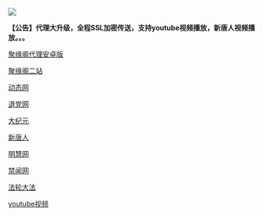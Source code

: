 
![](https://raw.githubusercontent.com/hao369/a/master/j.jpg)

**【公告】代理大升级，全程SSL加密传送，支持youtube视频播放，新唐人视频播放。。。**

 [聚缘阁代理安卓版](https://github.com/hao369/a/raw/master/j8.apk)



[聚缘阁二站](http://er32.b98g.ga/j2)


 [动态网](http://er32.b98g.ga/)

[退党网](http://er32.b98g.ga/?id=8)

[大纪元](http://er32.b98g.ga/?id=7)

[新唐人](http://er32.b98g.ga/?id=5)

[明慧网](http://er32.b98g.ga/?id=3)

[禁闻网](http://er32.b98g.ga/?id=16)

[法轮大法](http://er32.b98g.ga/?id=15)

[youtube视频](http://er32.b98g.ga/17)


